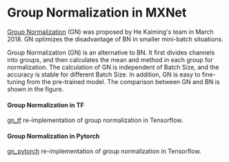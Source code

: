 # Group Normalization in MXNet
[Group Normalization](https://arxiv.org/abs/1803.08494) (GN) was proposed by He Kaiming's team in March 2018. GN optimizes the disadvantage of BN in smaller mini-batch situations. 

Group Normalization (GN) is an alternative to BN. It first divides channels into groups, and then calculates the mean and method in each group for normalization. The calculation of GN is independent of Batch Size, and the accuracy is stable for different Batch Size. In addition, GN is easy to fine-tuning from the pre-trained model. The comparison between GN and BN is shown in the figure.

#### Group Normalization in TF
[gn_tf](https://github.com/jianzhnie/GroupNorm-MXNet/blob/master/gn_tf.py) re-implementation of group normalization in Tensorflow.
#### Group Normalization in Pytorch
[gn_pytorch](https://github.com/jianzhnie/GroupNorm-MXNet/blob/master/gn_tf.py) re-implementation of group normalization in Tensorflow.
